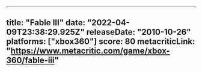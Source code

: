 
---
title: "Fable III"
date: "2022-04-09T23:38:29.925Z"
releaseDate: "2010-10-26"
platforms: ["xbox360"]
score: 80
metacriticLink: "https://www.metacritic.com/game/xbox-360/fable-iii"
---
